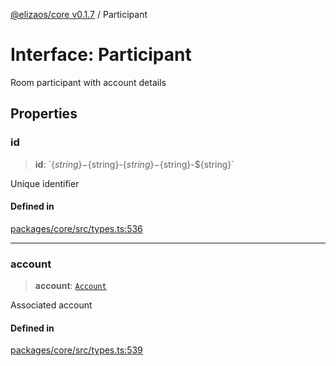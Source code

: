 [@elizaos/core v0.1.7](../index.md) / Participant

# Interface: Participant

Room participant with account details

## Properties

### id

> **id**: \`$\{string\}-$\{string\}-$\{string\}-$\{string\}-$\{string\}\`

Unique identifier

#### Defined in

[packages/core/src/types.ts:536](https://github.com/ai16z/eliza/blob/main/packages/core/src/types.ts#L536)

---

### account

> **account**: [`Account`](Account.md)

Associated account

#### Defined in

[packages/core/src/types.ts:539](https://github.com/ai16z/eliza/blob/main/packages/core/src/types.ts#L539)

